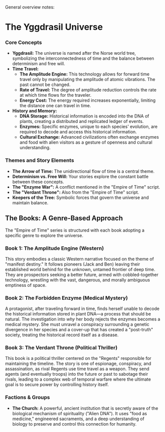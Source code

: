 General overview notes:

# The Yggdrasil Universe

### Core Concepts

* **Yggdrasil:** The universe is named after the Norse world tree, symbolizing the interconnectedness of time and the balance between determinism and free will.
* **Time Travel:**
    * **The Amplitude Engine:** This technology allows for forward time travel only by manipulating the amplitude of atomic vibrations. The past cannot be changed.
    * **Rate of Travel:** The degree of amplitude reduction controls the rate at which time flows for the traveler.
    * **Energy Cost:** The energy required increases exponentially, limiting the distance one can travel in time.
* **History and Memory:**
    * **DNA Storage:** Historical information is encoded into the DNA of plants, creating a distributed and replicated ledger of events.
    * **Enzymes:** Specific enzymes, unique to each species' evolution, are required to decode and access this historical information.
    * **Cultural Exchange:** Advanced civilizations often exchange enzymes and food with alien visitors as a gesture of openness and cultural understanding.

### Themes and Story Elements

* **The Arrow of Time:** The unidirectional flow of time is a central theme.
* **Determinism vs. Free Will:** Your stories explore the constant battle between these concepts.
* **The "Enzyme War":** A conflict mentioned in the "Empire of Time" script.
* **The "Verdant Throne":** Also from the "Empire of Time" script.
* **Keepers of the Tree:** Symbolic forces that govern the universe and maintain balance.

## The Books: A Genre-Based Approach

The "Empire of Time" series is structured with each book adopting a specific genre to explore the universe.

### Book 1: The Amplitude Engine (Western)
This story embodies a classic Western narrative focused on the theme of "manifest destiny." It follows pioneers (Jack and Ben) leaving their established world behind for the unknown, untamed frontier of deep time. They are prospectors seeking a better future, armed with cobbled-together technology, wrestling with the vast, dangerous, and morally ambiguous emptiness of space.

### Book 2: The Forbidden Enzyme (Medical Mystery)
A protagonist, after traveling forward in time, finds herself unable to decode the historical information stored in plant DNA—a process that should be natural. The investigation into *why* her body rejects the enzymes becomes a medical mystery. She must unravel a conspiracy surrounding a genetic divergence in her species and a cover-up that has created a "post-truth" society, treating the historical record itself as a disease.

### Book 3: The Verdant Throne (Political Thriller)
This book is a political thriller centered on the "Regents" responsible for maintaining the timeline. The story is one of espionage, conspiracy, and assassination, as rival Regents use time travel as a weapon. They send agents (and eventually troops) into the future or past to sabotage their rivals, leading to a complex web of temporal warfare where the ultimate goal is to secure power by controlling history itself.

### Factions & Groups

*   **The Church:** A powerful, ancient institution that is secretly aware of the biological mechanism of spirituality ("Alien DNA"). It uses "food as medicine," engineered sacraments, and a deep understanding of biology to preserve and control this connection for humanity.
